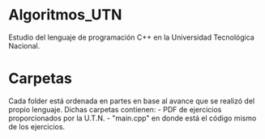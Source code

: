 # Algoritmos_UTN
Estudio del lenguaje de programación C++ en la Universidad Tecnológica Nacional.
# Carpetas
Cada folder está ordenada en partes en base al avance que se realizó del propio lenguaje.
Dichas carpetas contienen:
    - PDF de ejercicios proporcionados por la U.T.N.
    - "main.cpp" en donde está el código mismo de los ejercicios.